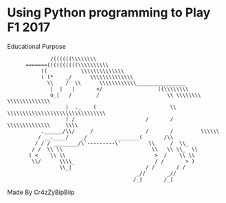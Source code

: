 # Using Python programming to Play F1 2017
Educational Purpose

                  /((((((\\\\\\\\
          =======((((((((((\\\\\\\\\\
               ((           \\\\\\\\\\\\\\
               ( (*    _/      \\\\\\\\\\\\\\
                 \\    /  \\      \\\\\\\\\\\\________________
                  |  |   |       </                  ((\\\\\\\\
                  o_|   /        /                      \\ \\\\\\\\    \\\\\\\\\\\\\\
                       |  ._    (                        \\ \\\\\\\\\\\\\\\\\\\\\\\\\\\\\\\\
                       | /                       /       /    \\\\\\\\\\\\\\     \\\\
               .______/\\/     /                 /       /         \\\\\\
              / __.____/    _/         ________(       /\\
             / / / ________/\`---------\'         \\     /  \\_
            / /  \\ \\                             \\   \\ \\_  \\
           ( <    \\ \\                             >  /    \\ \\
            \\/      \\\\_                          / /       > )
                     \\_|                        / /       / /
                                              _//       _//
                                             /_|       /_|

Made By Cr4zZyBipBiip
